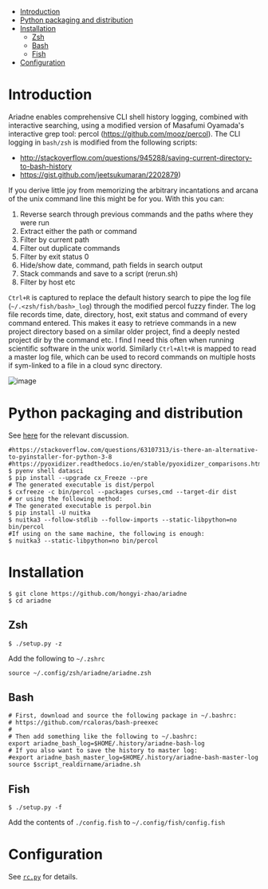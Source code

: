 - [Introduction](#introduction)
- [Python packaging and distribution](#packaging)
- [Installation](#installation)
  - [Zsh](#zsh)
  - [Bash](#bash)
  - [Fish](#fish)
- [Configuration](#configuration)


# Introduction

Ariadne enables comprehensive CLI shell history logging, combined with interactive searching, using a modified version of Masafumi Oyamada's interactive grep tool: percol (https://github.com/mooz/percol). The CLI logging in `bash/zsh` is modified from the following scripts:

- http://stackoverflow.com/questions/945288/saving-current-directory-to-bash-history
- https://gist.github.com/jeetsukumaran/2202879)

If you derive little joy from memorizing the arbitrary incantations and arcana of the unix command line this might be for you. With this you can:

1. Reverse search through previous commands and the paths where they were run
2. Extract either the path or command
3. Filter by current path
4. Filter out duplicate commands
5. Filter by exit status 0
6. Hide/show date, command, path fields in search output
7. Stack commands and save to a script (rerun.sh)
8. Filter by host etc

`Ctrl+R` is captured to replace the default history search to pipe the log file (`~/.<zsh/fish/bash>_log`) through the modified percol fuzzy finder. The log file records time, date, directory, host, exit status and command of every command entered. This makes it easy to retrieve commands in a new project directory based on a similar older project, find a deeply nested project dir by the command etc. I find I need this often when running scientific software in the unix world. Similarly `Ctrl+Alt+R` is mapped to read a master log file, which can be used to record commands on multiple hosts if sym-linked to a file in a cloud sync directory. 

![image](https://user-images.githubusercontent.com/11155854/132346682-356498c7-dea1-4e08-a3e0-b3d02061651d.png)


# Python packaging and distribution

See [here](https://github.com/pyinstaller/pyinstaller/discussions/6493#discussioncomment-1944421) for the relevant discussion.

```
#https://stackoverflow.com/questions/63107313/is-there-an-alternative-to-pyinstaller-for-python-3-8
#https://pyoxidizer.readthedocs.io/en/stable/pyoxidizer_comparisons.html
$ pyenv shell datasci
$ pip install --upgrade cx_Freeze --pre
# The generated executable is dist/perpol
$ cxfreeze -c bin/percol --packages curses,cmd --target-dir dist
# or using the following method:
# The generated executable is perpol.bin
$ pip install -U nuitka
$ nuitka3 --follow-stdlib --follow-imports --static-libpython=no bin/percol
#If using on the same machine, the following is enough:
$ nuitka3 --static-libpython=no bin/percol
```

# Installation
    $ git clone https://github.com/hongyi-zhao/ariadne
    $ cd ariadne
    
## Zsh

    $ ./setup.py -z

Add the following to `~/.zshrc` 

    source ~/.config/zsh/ariadne/ariadne.zsh
    
## Bash
```shell
# First, download and source the following package in ~/.bashrc:
# https://github.com/rcaloras/bash-preexec
#
# Then add something like the following to ~/.bashrc:
export ariadne_bash_log=$HOME/.history/ariadne-bash-log
# If you also want to save the history to master log:   
#export ariadne_bash_master_log=$HOME/.history/ariadne-bash-master-log
source $script_realdirname/ariadne.sh
```    
## Fish
    
    $ ./setup.py -f
    
Add the contents of `./config.fish` to `~/.config/fish/config.fish`

# Configuration

See [`rc.py`](https://github.com/hongyi-zhao/ariadne/blob/master/rc.py) for details.
